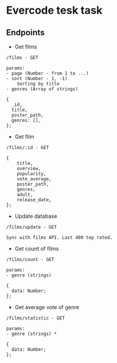 # Evercode tesk task

## Endpoints

- Get films
```
/films - GET

params:
- page (Number - from 1 to ...)
- sort (Number - 1, -1)
    Sorting by title
- genres (Array of strings)

{
  _id,
  title,
  poster_path,
  genres: [],
};
```

- Get film
```
/films/:id - GET

{
	title,
	overview,
	popularity,
	vote_average,
	poster_path,
	genres,
	adult,
	release_date,
};
```

- Update database
```
/films/update - GET

Sync with films API. Last 400 top rated.
```

- Get count of films
```
/films/count - GET

params:
- genre (strings)

{
  data: Number;
};
```

- Get average vote of genre
```
/films/statistic - GET

params:
- genre (strings) *

{
  data: Number;
};
```
